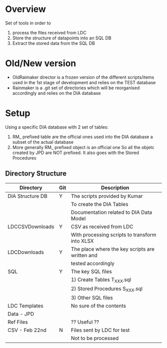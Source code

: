 # Overview

Set of tools in order to

1.  process the files received from LDC
2.  Store the structure of datapoints into an SQL DB
3.  Extract the stored data from the SQL DB

# Old/New version

-   OldRaimaker director is a frozen version of the different
    scripts/items used in the 1st stage of development and relies on the
    TEST database
-   Rainmaker is a .git set of directories which will be reorganised
    accordingly and relies on the DIA database

# Setup

Using a specific DIA database with 2 set of tables:

1.  RM\_ prefixed table are the official ones used into the DIA database
    a subset of the actual database
2.  More generally RM\_ prefixed object is an official one So all the
    objetc created by JPD are NOT prefixed. It also goes with the Stored
    Procedures

## Directory Structure

| Directory        | Git | Description                                     |
|------------------|-----|-------------------------------------------------|
| DIA Structure DB | Y   | The scripts provided by Kumar                   |
|                  |     | To create the DIA Tables                        |
|                  |     | Documentation related to DIA Data Model         |
| LDCCSVDownloads  | Y   | CSV as received from LDC                        |
|                  |     | With processing scripts to transform into XLSX  |
| LDCDownloads     | Y   | The place where the key scripts are written and |
|                  |     | tested accordingly                              |
| SQL              | Y   | The key SQL files                               |
|                  |     | 1\) Create Tables T<sub>XXX</sub>.sql           |
|                  |     | 2\) Stored Procedures S<sub>XXX</sub>.sql       |
|                  |     | 3\) Other SQL files                             |
| LDC Templates    |     | No sure of the contents                         |
| Data - JPD       |     |                                                 |
| Ref Files        |     | ?? Useful ??                                    |
| CSV - Feb 22nd   | N   | Files sent by LDC for test                      |
|                  |     | Not to be processed                             |
